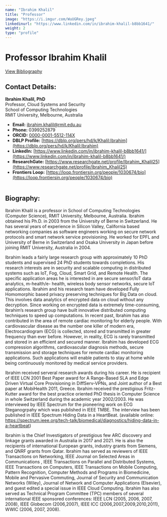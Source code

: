 ```yaml
---
name: "Ibrahim Khalil"
title: "Professor"
image: "https://i.imgur.com/WuUGRey.jpeg"
linkedinurl: "https://www.linkedin.com/in/ibrahim-khalil-b8bb1641/"
weight: 2
type: "profile"
---
```

 
# Professor Ibrahim Khalil
[View Bibliography](/people/Khalil/bibliography/)

## Contact Details:

**Ibrahim Khalil, PhD**  
Professor, Cloud Systems and Security  
School of Computing Technologies  
RMIT University, Melbourne, Australia  

- **Email:** [ibrahim.khalil@rmit.edu.au](mailto:ibrahim.khalil@rmit.edu.au)  
- **Phone:** 0399252879  
- **ORCID:** [0000-0001-5512-114X](https://orcid.org/0000-0001-5512-114X)  
- **DBLP Profile:** [https://dblp.org/pers/hd/k/Khalil:Ibrahim](https://dblp.org/pers/hd/k/Khalil:Ibrahim)  
- **LinkedIn:** [https://www.linkedin.com/in/ibrahim-khalil-b8bb1641/](https://www.linkedin.com/in/ibrahim-khalil-b8bb1641/)  
- **ResearchGate:** [https://www.researchgate.net/profile/Ibrahim_Khalil25](https://www.researchgate.net/profile/Ibrahim_Khalil25)  
- **Frontiers Loop:** [https://loop.frontiersin.org/people/1030674/bio](https://loop.frontiersin.org/people/1030674/bio)
<br/><br/>
## Biography:

Ibrahim Khalil is a professor in School of Computing Technologies (Computer Science), RMIT
University, Melbourne, Australia. Ibrahim obtained his Ph.D. in 2003 from the University of Berne
in Switzerland. He has several years of experience in Silicon Valley, California based networking
companies as software engineers working on secure network protocols and smart network service
provisioning. He worked for EPFL and University of Berne in Switzerland and Osaka University in
Japan before joining RMIT University, Australia in 2004.

Ibrahim leads a fairly large research group with approximately 10 PhD students and
supervised 24 PhD students towards completions. His research interests are in security and
scalable computing in distributed systems such as IoT, Fog, Cloud, Smart Grid, and Remote Health.
The specific application areas he is interested in are secure sensor/IoT data analytics, m-health/e-
health, wireless body sensor networks, secure IoT applications. Ibrahim and his research team
have developed Fully Homomorphic based privacy preserving techniques for Big Data on cloud.
This involves data analytics of encrypted data on cloud without any decryption. Since working on
encrypted data is extremely time-consuming, Ibrahim’s research group have built innovative
distributed computing techniques to speed up computations. In recent past, Ibrahim has also
contributed in the area of remote cardiac monitoring for elderly people. With cardiovascular
disease as the number one killer of modern era, Electrocardiogram (ECG) is collected, stored and
transmitted in greater frequency than ever before. However, in reality, ECG is rarely transmitted
and stored in an efficient and secured manner. Ibrahim has developed ECG compression
algorithms, cardiovascular diagnosis methods, secure transmission and storage techniques for
remote cardiac monitoring applications. Such applications will enable patients to stay at home
while being continuously monitored by medical service providers.

Ibrahim received serveral research awards during his career. He is recipient of IEEE LCN
2001 Best Paper award for A Range-Based SLA and Edge Driven Virtual Core Provisioning in
DiffServ-VPNs, and Joint author of a Best paper at MobiHealth 2011, Greece. Ibrahim received the
prestigious Fritz-Kutter award for the best practice oriented PhD thesis in Computer Science in
whole Switzerland during the academic year 2002/2003. He was interviewed by IEEE Spectrum for
the pioneering work on ECG Steganogrpahy which was published in IEEE TMBE. The interview has
been published in IEEE Spectrum Hiding Data in a HeartBeat. (available online:
https://spectrum.ieee.org/tech-talk/biomedical/diagnostics/hiding-data-in-a-heartbeat)

Ibrahim is the Chief Investigators of prestigious few ARC discovery and linkage grants
awarded in Australia in 2017 and 2021. He is also the recipients of international European grants,
industry grants from Siemens, and QNRF grants from Qatar. Ibrahim has served as reviewers of IEEE Transactions on
Networking, IEEE Journal on Selected Areas in Communications , IEEE Transactions on Parallel
and Distributed Systems, IEEE Transactions on Computers, IEEE Transactions on Mobile
Computing, Pattern Recognition, Computer Methods and Programs in Biomedicine, Mobile and
Pervasive Commuting, Journal of Security and Communication Networks (Wiley), Journal of
Network and Computer Applications (Elsevier), and guest edited a special issue in IEEE Cloud
Computing. Ibrahim has also served as Technical Program Committee (TPC) members of several
international IEEE sponsored conferences: IEEE LCN (2005, 2006, 2007, 2008), IEEE Globecom
(2006,2007), IEEE ICC (2006,2007,2009,2010,2011), WWIC (2006, 2007, 2008).

